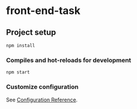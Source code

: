 # front-end-task

## Project setup
```
npm install
```

### Compiles and hot-reloads for development
```
npm start
```

### Customize configuration
See [Configuration Reference](https://cli.vuejs.org/config/).
